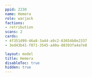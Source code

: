 ```yaml
---
ppid: 2230
name: Hemera
role: warjack
factions:
- retribution
scans: 2
cards:
- 4f351d99-46a8-3a44-a9c2-63654b8e2337
- 3ed43b41-f871-3545-a40a-88393fa4a7e8

layout: model
title: Hemera
disableToc: true
hidden: true
---
```

